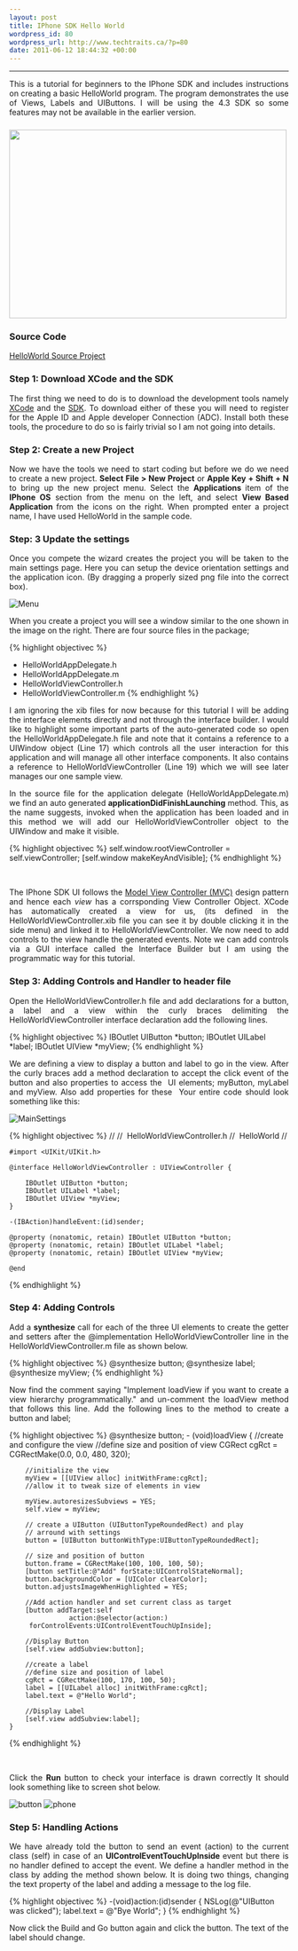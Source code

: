 ```yaml
---
layout: post
title: IPhone SDK Hello World
wordpress_id: 80
wordpress_url: http://www.techtraits.ca/?p=80
date: 2011-06-12 18:44:32 +00:00
---
```

<hr />

<p style="text-align: justify;">This is a tutorial for beginners to the IPhone SDK and includes instructions on creating a basic HelloWorld program. The program demonstrates the use of Views, Labels and UIButtons. I will be using the 4.3 SDK so some features may not be available in the earlier version.</p>

<!--more-->

<h3 style="text-align: justify;"><a href="http://www.techtraits.ca/wp-content/uploads/2011/06/projecttype.png"><img class="alignright size-full wp-image-84" title="projecttype" src="http://www.techtraits.ca/wp-content/uploads/2011/06/projecttype.png" alt="" width="500" height="340" /></a></h3>

<h3>Source Code</h3>

<a href="http://www.techtraits.ca/wp-content/uploads/2011/06/HelloWorld.zip">HelloWorld Source Project</a>

<p style="text-align: justify;"></p>



<h3 style="text-align: justify;">Step 1: Download XCode and the SDK</h3>

<p style="text-align: justify;">The first thing we need to do is to download the development tools namely <a href="http://developer.apple.com/tools/xcode/">XCode</a> and the <a href="http://developer.apple.com/devcenter/ios">SDK</a>. To download either of these you will need to register for the Apple ID and Apple developer Connection (ADC). Install both these tools, the procedure to do so is fairly trivial so I am not going into details.</p>



<h3 style="text-align: justify;">Step 2: Create a new Project</h3>

<p style="text-align: justify;">Now we have the tools we need to start coding but before we do we need to create a new project. <strong>Select File &gt; New Project</strong> or <strong>Apple Key + Shift + N</strong> to bring up the new project menu. Select the <strong>Applications </strong>item of the <strong>IPhone OS</strong> section from the menu on the left, and select <strong>View Based Application </strong>from the icons on the right. When prompted enter a project name, I have used HelloWorld in the sample code.</p>

<p style="text-align: justify;"></p>



<h3>Step: 3 Update the settings</h3>

<p style="text-align: justify;">Once you compete the wizard creates the project you will be taken to the main settings page. Here you can setup the device orientation settings and the application icon. (By dragging a properly sized png file into the correct box).</p>

![Menu](http://www.techtraits.ca/wp-content/uploads/2011/06/menu.png)

<p style="text-align: justify;">When you create a project you will see a window similar to the one shown in the image on the right. There are four source files in the<strong> </strong>package; </p>

{% highlight objectivec %}
* HelloWorldAppDelegate.h
* HelloWorldAppDelegate.m
* HelloWorldViewController.h
* HelloWorldViewController.m
{% endhighlight %}


<p style="text-align: justify;">
I am ignoring the xib files for now because for this tutorial I will be adding the interface elements directly and not through the interface builder. I would like to highlight some important parts of the auto-generated code so open the HelloWorldAppDelegate.h file and note that it contains a reference to a UIWindow object (Line 17) which controls all the user interaction for this application and will manage all other interface components. It also contains a reference to HelloWorldViewController (Line 19) which we will see later manages our one sample view.
</p>

<p style="text-align: justify;">
In the source file for the application delegate (HelloWorldAppDelegate.m) we find an auto generated <strong>applicationDidFinishLaunching</strong> method. This, as the name suggests, invoked when the application has been loaded and in this method we will add our HelloWorldViewController object to the UIWindow and make it visible.</p>

{% highlight objectivec %}
    self.window.rootViewController = self.viewController;
    [self.window makeKeyAndVisible];
{% endhighlight %}

&nbsp;
<p style="text-align: justify;">
The IPhone SDK UI follows the <a href="http://en.wikipedia.org/wiki/Model-view-controller">Model View Controller (MVC)</a> design pattern and hence each <em>view </em>has a corrsponding View Controller Object. XCode has automatically created a view for us, (its defined in the HelloWorldViewController.xib file you can see it by double clicking it in the side menu) and linked it to HelloWorldViewController. We now need to add controls to the view handle the generated events. Note we can add controls via a GUI interface called the Interface Builder but I am using the programmatic way for this tutorial.
</p>



<h3>Step 3: Adding Controls and Handler to header file</h3>
<p style="text-align: justify;">
Open the HelloWorldViewController.h file and add declarations for a button, a label and a view within the curly braces delimiting the HelloWorldViewController interface declaration add the following lines.
</p>
    
{% highlight objectivec %}
    IBOutlet UIButton *button;
    IBOutlet UILabel *label;
    IBOutlet UIView *myView;
{% endhighlight %}

<p style="text-align: justify;">
We are defining a view to display a button and label to go in the view. After the curly braces add a method declaration to accept the click event of the button and also properties to access the  UI elements; myButton, myLabel and myView. Also add properties for these  Your entire code should look something like this:
</p>

![MainSettings](http://www.techtraits.ca/wp-content/uploads/2011/06/mainsettings.png)

{% highlight objectivec %}
    //
    //  HelloWorldViewController.h
    //  HelloWorld
    //

    #import <UIKit/UIKit.h>

	@interface HelloWorldViewController : UIViewController {

	 	IBOutlet UIButton *button;
		IBOutlet UILabel *label;
		IBOutlet UIView *myView;
	}

	-(IBAction)handleEvent:(id)sender;
	
	@property (nonatomic, retain) IBOutlet UIButton *button;
	@property (nonatomic, retain) IBOutlet UILabel *label;
	@property (nonatomic, retain) IBOutlet UIView *myView;

	@end
{% endhighlight %}

<h3>Step 4: Adding Controls</h3>
<p style="text-align: justify;">
Add a <strong>synthesize</strong> call for each of the three UI elements to create the getter and setters after the @implementation HelloWorldViewController line in the HelloWorldViewController.m file as shown below.
</p>

{% highlight objectivec %}
	@synthesize button;
	@synthesize label;
	@synthesize myView;
{% endhighlight %}

<p style="text-align: justify;">
Now find the comment saying "Implement loadView if you want to create a view hierarchy programmatically." and un-comment the loadView method that follows this line. Add the following lines to the method to create a button and label;
</p>

{% highlight objectivec %}
	@synthesize button;
	- (void)loadView
	{
	    //create and configure the view
	    //define size and position of view
	    CGRect cgRct = CGRectMake(0.0, 0.0, 480, 320);

	    //initialize the view
        myView = [[UIView alloc] initWithFrame:cgRct]; 
	    //allow it to tweak size of elements in view

	    myView.autoresizesSubviews = YES; 
	    self.view = myView;
        
	    // create a UIButton (UIButtonTypeRoundedRect) and play 
	    // arround with settings
	    button = [UIButton buttonWithType:UIButtonTypeRoundedRect];
	    
	    // size and position of button
	    button.frame = CGRectMake(100, 100, 100, 50); 
	    [button setTitle:@"Add" forState:UIControlStateNormal];
	    button.backgroundColor = [UIColor clearColor];
	    button.adjustsImageWhenHighlighted = YES;

	    //Add action handler and set current class as target
	    [button addTarget:self 
	               action:@selector(action:) 
	     forControlEvents:UIControlEventTouchUpInside];

	    //Display Button
		[self.view addSubview:button];

	    //create a label
	    //define size and position of label
	    cgRct = CGRectMake(100, 170, 100, 50); 	    
	    label = [[UILabel alloc] initWithFrame:cgRct];
	    label.text = @"Hello World";
	
	    //Display Label
	    [self.view addSubview:label];
	}
{% endhighlight %}

&nbsp;
<p style="text-align: justify;">
Click the <strong>Run</strong> button to check your interface is drawn correctly It should look something like to screen shot below.
</p>

![button](http://www.techtraits.ca/wp-content/uploads/2011/06/button.png)
![phone](http://www.techtraits.ca/wp-content/uploads/2011/06/phone.png")


<h3>Step 5: Handling Actions</h3>
<p style="text-align: justify;">
We have already told the button to send an event (action) to the current class (self) in case of an <strong>UIControlEventTouchUpInside </strong>event but there is no handler defined to accept the event. We define a handler method in the class by adding the method shown below. It is doing two things, changing the text property of the label and adding a message to the log file.</p>

{% highlight objectivec %}
    -(void)action:(id)sender
    {
        NSLog(@"UIButton was clicked");
        label.text = @"Bye World";
    }
{% endhighlight %}
&nbsp;
<p style="text-align: justify;">
Now click the Build and Go button again and click the button. The text of the label should change.</p>
